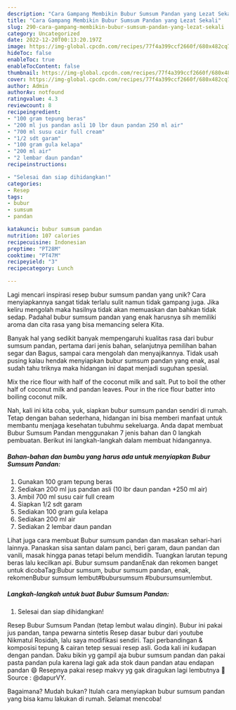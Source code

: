 ```yaml
---
description: "Cara Gampang Membikin Bubur Sumsum Pandan yang Lezat Sekali"
title: "Cara Gampang Membikin Bubur Sumsum Pandan yang Lezat Sekali"
slug: 290-cara-gampang-membikin-bubur-sumsum-pandan-yang-lezat-sekali
category: Uncategorized
date: 2022-12-20T00:13:20.197Z
image: https://img-global.cpcdn.com/recipes/77f4a399ccf2660f/680x482cq70/bubur-sumsum-pandan-foto-resep-utama.jpg
hideToc: false
enableToc: true
enableTocContent: false
thumbnail: https://img-global.cpcdn.com/recipes/77f4a399ccf2660f/680x482cq70/bubur-sumsum-pandan-foto-resep-utama.jpg
cover: https://img-global.cpcdn.com/recipes/77f4a399ccf2660f/680x482cq70/bubur-sumsum-pandan-foto-resep-utama.jpg
author: Admin
authorAv: notfound
ratingvalue: 4.3
reviewcount: 8
recipeingredient:
- "100 gram tepung beras"
- "200 ml jus pandan asli 10 lbr daun pandan 250 ml air"
- "700 ml susu cair full cream"
- "1/2 sdt garam"
- "100 gram gula kelapa"
- "200 ml air"
- "2 lembar daun pandan"
recipeinstructions:

- "Selesai dan siap dihidangkan!"
categories:
- Resep
tags:
- bubur
- sumsum
- pandan

katakunci: bubur sumsum pandan 
nutrition: 107 calories
recipecuisine: Indonesian
preptime: "PT28M"
cooktime: "PT47M"
recipeyield: "3"
recipecategory: Lunch

---
```





Lagi mencari inspirasi resep bubur sumsum pandan yang unik? Cara menyiapkannya sangat tidak terlalu sulit namun tidak gampang juga. Jika keliru mengolah maka hasilnya tidak akan memuaskan dan bahkan tidak sedap. Padahal bubur sumsum pandan yang enak harusnya sih memiliki aroma dan cita rasa yang bisa memancing selera Kita.





Banyak hal yang sedikit banyak mempengaruhi kualitas rasa dari bubur sumsum pandan, pertama dari jenis bahan, selanjutnya pemilihan bahan segar dan Bagus, sampai cara mengolah dan menyajikannya. Tidak usah pusing kalau hendak menyiapkan bubur sumsum pandan yang enak,      asal sudah tahu triknya maka hidangan ini dapat menjadi suguhan spesial.














Mix the rice flour with half of the coconut milk and salt. Put to boil the other half of coconut milk and pandan leaves. Pour in the rice flour batter into boiling coconut milk.






Nah, kali ini kita coba, yuk, siapkan bubur sumsum pandan sendiri di rumah. Tetap dengan bahan sederhana, hidangan ini bisa memberi manfaat untuk membantu menjaga kesehatan tubuhmu sekeluarga. Anda dapat membuat Bubur Sumsum Pandan menggunakan 7 jenis bahan dan 0 langkah pembuatan. Berikut ini langkah-langkah dalam membuat hidangannya.

<!--inarticleads1-->

##### Bahan-bahan dan bumbu yang harus ada untuk menyiapkan Bubur Sumsum Pandan:

1. Gunakan 100 gram tepung beras
1. Sediakan 200 ml jus pandan asli (10 lbr daun pandan +250 ml air)
1. Ambil 700 ml susu cair full cream
1. Siapkan 1/2 sdt garam
1. Sediakan 100 gram gula kelapa
1. Sediakan 200 ml air
1. Sediakan 2 lembar daun pandan


Lihat juga cara membuat Bubur sumsum pandan dan masakan sehari-hari lainnya. Panaskan sisa santan dalam panci, beri garam, daun pandan dan vanili, masak hingga panas tetapi belum mendidih. Tuangkan larutan tepung beras lalu kecilkan api. Bubur sumsum pandanEnak dan rekomen banget untuk dicobaTag:Bubur sumsum, bubur sumsum pandan, enak, rekomenBubur sumsum lembut#bubursumsum #bubursumsumlembut. 

<!--inarticleads2-->

##### Langkah-langkah untuk buat Bubur Sumsum Pandan:


1. Selesai dan siap dihidangkan!

Resep Bubur Sumsum Pandan (tetap lembut walau dingin). Bubur ini pakai jus pandan, tanpa pewarna sintetis Resep dasar bubur dari youtube Nikmatul Rosidah, lalu saya modifikasi sendiri. Tapi perbandingan &amp; komposisi tepung &amp; cairan tetep sesuai resep asli. Goda kali ini kudapan dengan pandan. Daku bikin yg gampil aja bubur sumsum pandan dan pakai pasta pandan pula karena lagi gak ada stok daun pandan atau endapan pandan 😄 Resepnya pakai resep makvy yg gak diragukan lagi lembutnya 🤤 Source : @dapurVY. 

Bagaimana? Mudah bukan? Itulah cara menyiapkan bubur sumsum pandan yang bisa kamu lakukan di rumah. Selamat mencoba!
